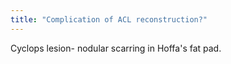 ```yaml
---
title: "Complication of ACL reconstruction?"
---
```

Cyclops lesion- nodular scarring in Hoffa's fat pad.

